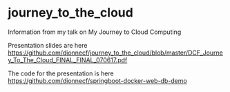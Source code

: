 # journey_to_the_cloud
Information from my talk on My Journey to Cloud Computing

Presentation slides are here https://github.com/dionnecf/journey_to_the_cloud/blob/master/DCF_Journey_To_The_Cloud_FINAL_FINAL_070617.pdf

The code for the presentation is here https://github.com/dionnecf/springboot-docker-web-db-demo

